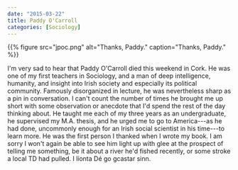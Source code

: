 ```yaml
---
date: "2015-03-22"
title: Paddy O'Carroll
categories: [Sociology]
---
```


{{% figure src="jpoc.png" alt="Thanks, Paddy." caption="Thanks, Paddy." %}}

I'm very sad to hear that Paddy O'Carroll died this weekend in Cork. He was one of my first teachers in Sociology, and a man of deep intelligence, humanity, and insight into Irish society and especially its political community. Famously disorganized in lecture, he was nevertheless sharp as a pin in conversation. I can't count the number of times he brought me up short with some observation or anecdote that I'd spend the rest of the day thinking about. He taught me each of my three years as an undergraduate, he supervised my M.A. thesis, and he urged me to go to America---as he had done, uncommonly enough for an Irish social scientist in his time---to learn more. He was the first person I thanked when I wrote my book. I am sorry I won't again be able to see him light up with glee at the prospect of telling me something, be it about a river he'd fished recently, or  some stroke a local TD had pulled. I líonta Dé go gcastar sinn.
